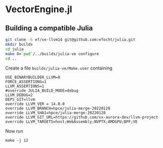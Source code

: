 # VectorEngine.jl

## Building a compatible Julia

```sh
git clone -b ef/ve-llvm14 git@github.com:efocht/julia.git
mkdir builds
cd julia
make O=`pwd`/../builds/julia-ve configure
cd ..
```

Create a file `builds/julia-ve/Make.user` containing

```
USE_BINARYBUILDER_LLVM=0
FORCE_ASSERTIONS=1
LLVM_ASSERTIONS=1
#override JULIA_BUILD_MODE=debug
LLVM_DEBUG=2
DEPS_GIT=llvm
override LLVM_VER = 14.0.0
override LLVM_BRANCH=hpce/julia-merge-20220128
override LLVM_SHA1=hpce/julia-merge-20220128
override LLVM_GIT_URL=https://github.com/sx-aurora-dev/llvm-project
override LLVM_TARGETS=host;WebAssembly;NVPTX;AMDGPU;BPF;VE
```

Now run 
```
make -j 12
```
